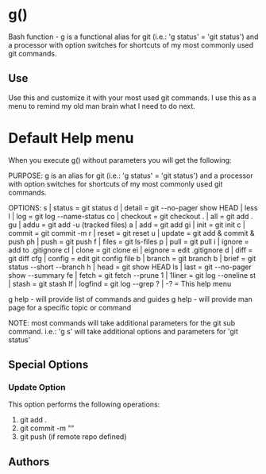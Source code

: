 # g()

Bash function - g is a functional alias for git (i.e.: 'g status' = 'git status') and a processor
with option switches for shortcuts of my most commonly used git commands.

## Use

Use this and customize it with your most used git commands.   I use this as a menu to remind my old man brain what I need to do next.

# Default Help menu

When you execute g() without parameters you will get the following:

PURPOSE: g is an alias for git (i.e.: 'g status' = 'git status') and a processor
          with option switches for shortcuts of my most commonly used git commands.

 OPTIONS:
   s | status  = git status                      d | detail   = git --no-pager show HEAD | less
   l | log     = git log --name-status          co | checkout = git checkout
   . | all     = git add .                      gu | addu     = git add -u (tracked files)
   a | add     = git add                        gi | init     = git init
   c | commit  = git commit -m                   r | reset    = git reset
   u | update  = git add & commit <msg> & push  ph | push     = git push
   f | files   = git ls-files                    p | pull     = git pull
   i | ignore  = add <file> to .gitignore       cl | clone    = git clone
  ei | eignore = edit .gitignore                 d | diff     = git diff
 cfg | config  = edit git config file            b | branch   = git branch
   b | brief   = git status --short --branch     h | head     = git show HEAD
  ls | last    = git --no-pager show --summary  fe | fetch    = git fetch --prune
   1 | 1liner  = git log --oneline              st | stash    = git stash
  lf | logfind = git log --grep <string>        ? | -?        = This help menu

   g help - will provide list of commands and guides
   g help <topic> - will provide man page for a specific topic or command

  NOTE: most commands will take additional parameters for the git sub command.
       i.e.: 'g s' will take additional options and parameters for 'git status'

## Special Options

### Update Option
This option performs the following operations:
  1) git add .
  2) git commit -m "<commit message>"
  3) git push (if remote repo defined)



## Authors
